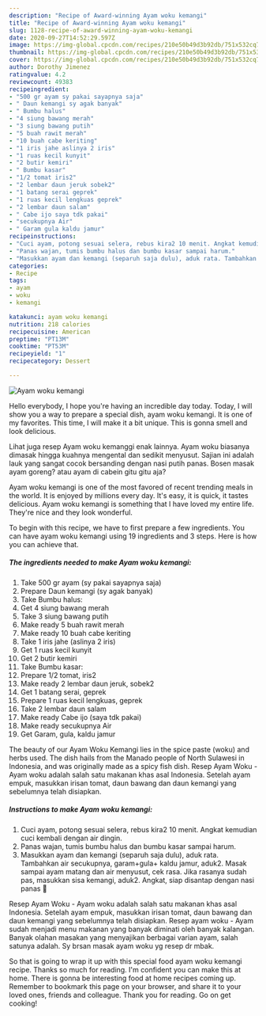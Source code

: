 ```yaml
---
description: "Recipe of Award-winning Ayam woku kemangi"
title: "Recipe of Award-winning Ayam woku kemangi"
slug: 1128-recipe-of-award-winning-ayam-woku-kemangi
date: 2020-09-27T14:52:29.597Z
image: https://img-global.cpcdn.com/recipes/210e50b49d3b92db/751x532cq70/ayam-woku-kemangi-foto-resep-utama.jpg
thumbnail: https://img-global.cpcdn.com/recipes/210e50b49d3b92db/751x532cq70/ayam-woku-kemangi-foto-resep-utama.jpg
cover: https://img-global.cpcdn.com/recipes/210e50b49d3b92db/751x532cq70/ayam-woku-kemangi-foto-resep-utama.jpg
author: Dorothy Jimenez
ratingvalue: 4.2
reviewcount: 49383
recipeingredient:
- "500 gr ayam sy pakai sayapnya saja"
- " Daun kemangi sy agak banyak"
- " Bumbu halus"
- "4 siung bawang merah"
- "3 siung bawang putih"
- "5 buah rawit merah"
- "10 buah cabe keriting"
- "1 iris jahe aslinya 2 iris"
- "1 ruas kecil kunyit"
- "2 butir kemiri"
- " Bumbu kasar"
- "1/2 tomat iris2"
- "2 lembar daun jeruk sobek2"
- "1 batang serai geprek"
- "1 ruas kecil lengkuas geprek"
- "2 lembar daun salam"
- " Cabe ijo saya tdk pakai"
- "secukupnya Air"
- " Garam gula kaldu jamur"
recipeinstructions:
- "Cuci ayam, potong sesuai selera, rebus kira2 10 menit. Angkat kemudian cuci kembali dengan air dingin."
- "Panas wajan, tumis bumbu halus dan bumbu kasar sampai harum."
- "Masukkan ayam dan kemangi (separuh saja dulu), aduk rata. Tambahkan air secukupnya, garam+gula+ kaldu jamur, aduk2. Masak sampai ayam matang dan air menyusut, cek rasa. Jika rasanya sudah pas, masukkan sisa kemangi, aduk2. Angkat, siap disantap dengan nasi panas 🤤"
categories:
- Recipe
tags:
- ayam
- woku
- kemangi

katakunci: ayam woku kemangi 
nutrition: 218 calories
recipecuisine: American
preptime: "PT13M"
cooktime: "PT53M"
recipeyield: "1"
recipecategory: Dessert

---
```



![Ayam woku kemangi](https://img-global.cpcdn.com/recipes/210e50b49d3b92db/751x532cq70/ayam-woku-kemangi-foto-resep-utama.jpg)

Hello everybody, I hope you're having an incredible day today. Today, I will show you a way to prepare a special dish, ayam woku kemangi. It is one of my favorites. This time, I will make it a bit unique. This is gonna smell and look delicious.

Lihat juga resep Ayam woku kemanggi enak lainnya. Ayam woku biasanya dimasak hingga kuahnya mengental dan sedikit menyusut. Sajian ini adalah lauk yang sangat cocok bersanding dengan nasi putih panas. Bosen masak ayam goreng? atau ayam di cabein gitu gitu aja?

Ayam woku kemangi is one of the most favored of recent trending meals in the world. It is enjoyed by millions every day. It's easy, it is quick, it tastes delicious. Ayam woku kemangi is something that I have loved my entire life. They're nice and they look wonderful.


To begin with this recipe, we have to first prepare a few ingredients. You can have ayam woku kemangi using 19 ingredients and 3 steps. Here is how you can achieve that.

<!--inarticleads1-->

##### The ingredients needed to make Ayam woku kemangi:

1. Take 500 gr ayam (sy pakai sayapnya saja)
1. Prepare  Daun kemangi (sy agak banyak)
1. Take  Bumbu halus:
1. Get 4 siung bawang merah
1. Take 3 siung bawang putih
1. Make ready 5 buah rawit merah
1. Make ready 10 buah cabe keriting
1. Take 1 iris jahe (aslinya 2 iris)
1. Get 1 ruas kecil kunyit
1. Get 2 butir kemiri
1. Take  Bumbu kasar:
1. Prepare 1/2 tomat, iris2
1. Make ready 2 lembar daun jeruk, sobek2
1. Get 1 batang serai, geprek
1. Prepare 1 ruas kecil lengkuas, geprek
1. Take 2 lembar daun salam
1. Make ready  Cabe ijo (saya tdk pakai)
1. Make ready secukupnya Air
1. Get  Garam, gula, kaldu jamur


The beauty of our Ayam Woku Kemangi lies in the spice paste (woku) and herbs used. The dish hails from the Manado people of North Sulawesi in Indonesia, and was originally made as a spicy fish dish. Resep Ayam Woku - Ayam woku adalah salah satu makanan khas asal Indonesia. Setelah ayam empuk, masukkan irisan tomat, daun bawang dan daun kemangi yang sebelumnya telah disiapkan. 

<!--inarticleads2-->

##### Instructions to make Ayam woku kemangi:

1. Cuci ayam, potong sesuai selera, rebus kira2 10 menit. Angkat kemudian cuci kembali dengan air dingin.
1. Panas wajan, tumis bumbu halus dan bumbu kasar sampai harum.
1. Masukkan ayam dan kemangi (separuh saja dulu), aduk rata. Tambahkan air secukupnya, garam+gula+ kaldu jamur, aduk2. Masak sampai ayam matang dan air menyusut, cek rasa. Jika rasanya sudah pas, masukkan sisa kemangi, aduk2. Angkat, siap disantap dengan nasi panas 🤤


Resep Ayam Woku - Ayam woku adalah salah satu makanan khas asal Indonesia. Setelah ayam empuk, masukkan irisan tomat, daun bawang dan daun kemangi yang sebelumnya telah disiapkan. Resep ayam woku - Ayam sudah menjadi menu makanan yang banyak diminati oleh banyak kalangan. Banyak olahan masakan yang menyajikan berbagai varian ayam, salah satunya adalah. Sy brsan masak ayam woku yg resep dr mbak. 

So that is going to wrap it up with this special food ayam woku kemangi recipe. Thanks so much for reading. I'm confident you can make this at home. There is gonna be interesting food at home recipes coming up. Remember to bookmark this page on your browser, and share it to your loved ones, friends and colleague. Thank you for reading. Go on get cooking!
